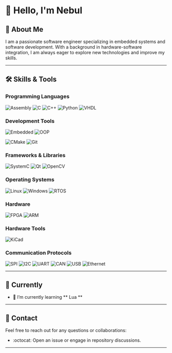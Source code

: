 # 👋 Hello, I'm Nebul

## 📖 About Me

I am a passionate software engineer specializing in embedded systems and software development. With a background in hardware-software integration, I am always eager to explore new technologies and improve my skills.

---

## 🛠 Skills & Tools

### Programming Languages

![Assembly](https://img.shields.io/badge/-Assembly-black?style=for-the-badge&logo=assembly)
![C](https://img.shields.io/badge/-C-00599C?style=for-the-badge&logo=c)
![C++](https://img.shields.io/badge/-C++-00599C?style=for-the-badge&logo=c%2B%2B)
![Python](https://img.shields.io/badge/-Python-black?style=for-the-badge&logo=Python)
![VHDL](https://img.shields.io/badge/-VHDL-blue?style=for-the-badge&logo=vhdl)

### Development Tools

![Embedded](https://img.shields.io/badge/-Embedded-black?style=for-the-badge&logo=embedded)
![OOP](https://img.shields.io/badge/-OOP-blue?style=for-the-badge&logo=oop)

![CMake](https://img.shields.io/badge/-CMake-black?style=for-the-badge&logo=cmake)
![Git](https://img.shields.io/badge/-Git-black?style=for-the-badge&logo=git)

### Frameworks & Libraries

![SystemC](https://img.shields.io/badge/-SystemC-orange?style=for-the-badge&logo=systemc)
![Qt](https://img.shields.io/badge/-Qt-green?style=for-the-badge&logo=qt)
![OpenCV](https://img.shields.io/badge/-OpenCV-green?style=for-the-badge&logo=opencv)

### Operating Systems

![Linux](https://img.shields.io/badge/-Linux-black?style=for-the-badge&logo=linux)
![Windows](https://img.shields.io/badge/-Windows-black?style=for-the-badge&logo=windows)
![RTOS](https://img.shields.io/badge/-RTOS-black?style=for-the-badge&logo=rtos)


### Hardware

![FPGA](https://img.shields.io/badge/-FPGA-blue?style=for-the-badge&logo=fpga)
![ARM](https://img.shields.io/badge/-ARM-black?style=for-the-badge&logo=arm)

### Hardware Tools

![KiCad](https://img.shields.io/badge/-KiCad-brown?style=for-the-badge&logo=kicad)

### Communication Protocols
![SPI](https://img.shields.io/badge/-SPI-lightgrey?style=for-the-badge&logo=spi)
![I2C](https://img.shields.io/badge/-I2C-yellow?style=for-the-badge&logo=i2c)
![UART](https://img.shields.io/badge/-UART-blue?style=for-the-badge&logo=uart)
![CAN](https://img.shields.io/badge/-CAN-black?style=for-the-badge&logo=can)
![USB](https://img.shields.io/badge/-USB-black?style=for-the-badge&logo=usb)
![Ethernet](https://img.shields.io/badge/-Ethernet-black?style=for-the-badge&logo=ethernet)

---

## 🎯 Currently

- 🌱 I’m currently learning ** Lua **
  
---

## 📮 Contact

Feel free to reach out for any questions or collaborations:

- :octocat: Open an issue or engage in repository discussions.

---
